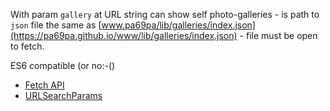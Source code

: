 
With param `gallery` at URL string can show self photo-galleries - is path to `json` file the same as [www.pa69pa/lib/galleries/index.json](https://pa69pa.github.io/www/lib/galleries/index.json) - file must be open to fetch.

ES6 compatible (or no:-()
* [Fetch API](https://developer.mozilla.org/en-US/docs/Web/API/Fetch_API)
* [URLSearchParams](https://developer.mozilla.org/en-US/docs/Web/API/URLSearchParams)
